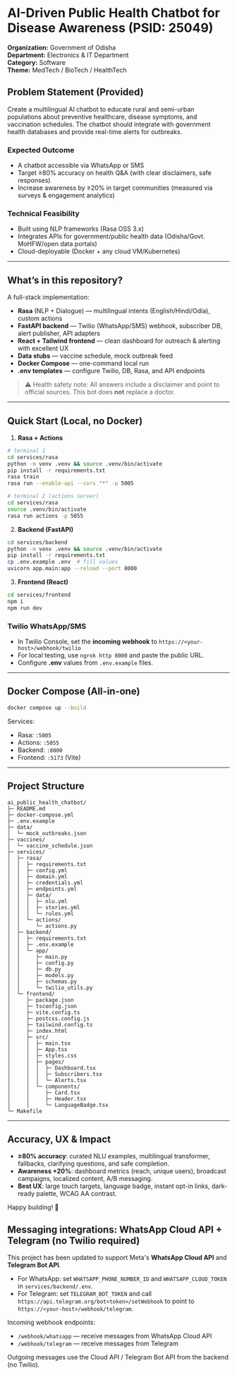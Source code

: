 # AI-Driven Public Health Chatbot for Disease Awareness (PSID: 25049)

**Organization:** Government of Odisha  
**Department:** Electronics & IT Department  
**Category:** Software  
**Theme:** MedTech / BioTech / HealthTech

## Problem Statement (Provided)
Create a multilingual AI chatbot to educate rural and semi-urban populations about preventive healthcare, disease symptoms, and vaccination schedules. The chatbot should integrate with government health databases and provide real-time alerts for outbreaks.

### Expected Outcome
- A chatbot accessible via WhatsApp or SMS
- Target ≥80% accuracy on health Q&A (with clear disclaimers, safe responses)  
- Increase awareness by ≥20% in target communities (measured via surveys & engagement analytics)

### Technical Feasibility
- Built using NLP frameworks (Rasa OSS 3.x)
- Integrates APIs for government/public health data (Odisha/Govt. MoHFW/open data portals)
- Cloud-deployable (Docker + any cloud VM/Kubernetes)

---

## What’s in this repository?
A full-stack implementation:
- **Rasa** (NLP + Dialogue) — multilingual intents (English/Hindi/Odia), custom actions
- **FastAPI backend** — Twilio (WhatsApp/SMS) webhook, subscriber DB, alert publisher, API adapters
- **React + Tailwind frontend** — clean dashboard for outreach & alerting with excellent UX
- **Data stubs** — vaccine schedule, mock outbreak feed
- **Docker Compose** — one-command local run
- **.env templates** — configure Twilio, DB, Rasa, and API endpoints

> ⚠️ Health safety note: All answers include a disclaimer and point to official sources. This bot does **not** replace a doctor.

---

## Quick Start (Local, no Docker)
1) **Rasa + Actions**
```bash
# terminal 1
cd services/rasa
python -m venv .venv && source .venv/bin/activate
pip install -r requirements.txt
rasa train
rasa run --enable-api --cors "*" -p 5005

# terminal 2 (actions server)
cd services/rasa
source .venv/bin/activate
rasa run actions -p 5055
```

2) **Backend (FastAPI)**
```bash
cd services/backend
python -m venv .venv && source .venv/bin/activate
pip install -r requirements.txt
cp .env.example .env  # fill values
uvicorn app.main:app --reload --port 8000
```

3) **Frontend (React)**
```bash
cd services/frontend
npm i
npm run dev
```

### Twilio WhatsApp/SMS
- In Twilio Console, set the **incoming webhook** to `https://<your-host>/webhook/twilio`
- For local testing, use `ngrok http 8000` and paste the public URL.
- Configure **.env** values from `.env.example` files.

---

## Docker Compose (All-in-one)
```bash
docker compose up --build
```
Services:
- Rasa: `:5005`
- Actions: `:5055`
- Backend: `:8000`
- Frontend: `:5173` (Vite)

---

## Project Structure
```
ai_public_health_chatbot/
├─ README.md
├─ docker-compose.yml
├─ .env.example
├─ data/
│  └─ mock_outbreaks.json
├─ vaccines/
│  └─ vaccine_schedule.json
├─ services/
│  ├─ rasa/
│  │  ├─ requirements.txt
│  │  ├─ config.yml
│  │  ├─ domain.yml
│  │  ├─ credentials.yml
│  │  ├─ endpoints.yml
│  │  ├─ data/
│  │  │  ├─ nlu.yml
│  │  │  ├─ stories.yml
│  │  │  └─ rules.yml
│  │  └─ actions/
│  │     └─ actions.py
│  ├─ backend/
│  │  ├─ requirements.txt
│  │  ├─ .env.example
│  │  └─ app/
│  │     ├─ main.py
│  │     ├─ config.py
│  │     ├─ db.py
│  │     ├─ models.py
│  │     ├─ schemas.py
│  │     └─ twilio_utils.py
│  └─ frontend/
│     ├─ package.json
│     ├─ tsconfig.json
│     ├─ vite.config.ts
│     ├─ postcss.config.js
│     ├─ tailwind.config.ts
│     ├─ index.html
│     ├─ src/
│     │  ├─ main.tsx
│     │  ├─ App.tsx
│     │  ├─ styles.css
│     │  ├─ pages/
│     │  │  ├─ Dashboard.tsx
│     │  │  ├─ Subscribers.tsx
│     │  │  └─ Alerts.tsx
│     │  └─ components/
│     │     ├─ Card.tsx
│     │     ├─ Header.tsx
│     │     └─ LanguageBadge.tsx
└─ Makefile
```

---

## Accuracy, UX & Impact
- **≥80% accuracy**: curated NLU examples, multilingual transformer, fallbacks, clarifying questions, and safe completion.
- **Awareness +20%**: dashboard metrics (reach, unique users), broadcast campaigns, localized content, A/B messaging.
- **Best UX**: large touch targets, language badge, instant opt-in links, dark-ready palette, WCAG AA contrast.

Happy building! 🙌

## Messaging integrations: WhatsApp Cloud API + Telegram (no Twilio required)
This project has been updated to support Meta's **WhatsApp Cloud API** and **Telegram Bot API**.
- For WhatsApp: set `WHATSAPP_PHONE_NUMBER_ID` and `WHATSAPP_CLOUD_TOKEN` in `services/backend/.env`.
- For Telegram: set `TELEGRAM_BOT_TOKEN` and call `https://api.telegram.org/bot<token>/setWebhook` to point to `https://<your-host>/webhook/telegram`.

Incoming webhook endpoints:
- `/webhook/whatsapp` — receive messages from WhatsApp Cloud API
- `/webhook/telegram` — receive messages from Telegram

Outgoing messages use the Cloud API / Telegram Bot API from the backend (no Twilio).

